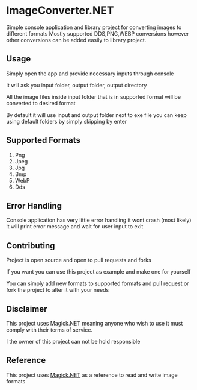 # ImageConverter.NET
Simple console application and library project for converting images to different formats
Mostly supported DDS,PNG,WEBP conversions however other conversions can be added easily to library project.

## Usage
Simply open the app and provide necessary inputs through console

It will ask you input folder, output folder, output directory

All the image files inside input folder that is in supported format will be converted to desired format

By default it will use input and output folder next to exe file you can keep using default folders by simply skipping by enter

## Supported Formats
1. Png
2. Jpeg
3. Jpg
4. Bmp
5. WebP
6. Dds

## Error Handling
Console application has very little error handling it wont crash (most likely) it will print error message and wait for user input to exit

## Contributing 
Project is open source and open to pull requests and forks

If you want you can use this project as example and make one for yourself

You can simply add new formats to supported formats and pull request or fork the project to alter it with your needs

## Disclaimer
This project uses Magick.NET meaning anyone who wish to use it must comply with their terms of service.

I the owner of this project can not be hold responsible

## Reference
This project uses [Magick.NET](https://github.com/dlemstra/Magick.NET) as a reference to read and write image formats
